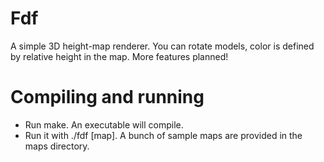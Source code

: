 # Fdf
A simple 3D height-map renderer. You can rotate models, color is defined by relative height in the map. More features planned!

# Compiling and running
* Run make. An executable will compile.
* Run it with ./fdf [map]. A bunch of sample maps are provided in the maps directory.
